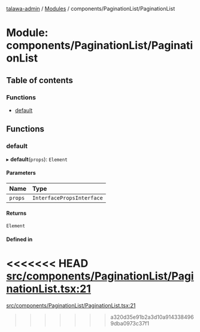 [talawa-admin](../README.md) / [Modules](../modules.md) / components/PaginationList/PaginationList

# Module: components/PaginationList/PaginationList

## Table of contents

### Functions

- [default](components_PaginationList_PaginationList.md#default)

## Functions

### default

▸ **default**(`props`): `Element`

#### Parameters

| Name | Type |
| :------ | :------ |
| `props` | `InterfacePropsInterface` |

#### Returns

`Element`

#### Defined in

<<<<<<< HEAD
[src/components/PaginationList/PaginationList.tsx:21](https://github.com/PalisadoesFoundation/talawa-admin/blob/12d9229/src/components/PaginationList/PaginationList.tsx#L21)
=======
[src/components/PaginationList/PaginationList.tsx:21](https://github.com/PalisadoesFoundation/talawa-admin/blob/b619a0d/src/components/PaginationList/PaginationList.tsx#L21)
>>>>>>> a320d35e91b2a3d10a9143384969dba0973c37f1
